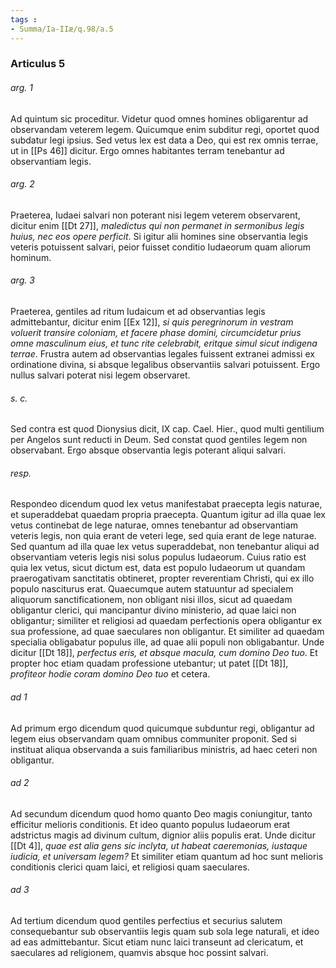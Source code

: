 ```yaml
---
tags : 
- Summa/Ia-IIæ/q.98/a.5
---
```


### Articulus 5

###### arg. 1
Ad quintum sic proceditur. Videtur quod omnes homines obligarentur ad observandam veterem legem. Quicumque enim subditur regi, oportet quod subdatur legi ipsius. Sed vetus lex est data a Deo, qui est rex omnis terrae, ut in [[Ps 46]] dicitur. Ergo omnes habitantes terram tenebantur ad observantiam legis.

###### arg. 2
Praeterea, Iudaei salvari non poterant nisi legem veterem observarent, dicitur enim [[Dt 27]], *maledictus qui non permanet in sermonibus legis huius, nec eos opere perficit*. Si igitur alii homines sine observantia legis veteris potuissent salvari, peior fuisset conditio Iudaeorum quam aliorum hominum.

###### arg. 3
Praeterea, gentiles ad ritum Iudaicum et ad observantias legis admittebantur, dicitur enim [[Ex 12]], *si quis peregrinorum in vestram voluerit transire coloniam, et facere phase domini, circumcidetur prius omne masculinum eius, et tunc rite celebrabit, eritque simul sicut indigena terrae*. Frustra autem ad observantias legales fuissent extranei admissi ex ordinatione divina, si absque legalibus observantiis salvari potuissent. Ergo nullus salvari poterat nisi legem observaret.

###### s. c.
Sed contra est quod Dionysius dicit, IX cap. Cael. Hier., quod multi gentilium per Angelos sunt reducti in Deum. Sed constat quod gentiles legem non observabant. Ergo absque observantia legis poterant aliqui salvari.

###### resp.
Respondeo dicendum quod lex vetus manifestabat praecepta legis naturae, et superaddebat quaedam propria praecepta. Quantum igitur ad illa quae lex vetus continebat de lege naturae, omnes tenebantur ad observantiam veteris legis, non quia erant de veteri lege, sed quia erant de lege naturae. Sed quantum ad illa quae lex vetus superaddebat, non tenebantur aliqui ad observantiam veteris legis nisi solus populus Iudaeorum. Cuius ratio est quia lex vetus, sicut dictum est, data est populo Iudaeorum ut quandam praerogativam sanctitatis obtineret, propter reverentiam Christi, qui ex illo populo nasciturus erat. Quaecumque autem statuuntur ad specialem aliquorum sanctificationem, non obligant nisi illos, sicut ad quaedam obligantur clerici, qui mancipantur divino ministerio, ad quae laici non obligantur; similiter et religiosi ad quaedam perfectionis opera obligantur ex sua professione, ad quae saeculares non obligantur. Et similiter ad quaedam specialia obligabatur populus ille, ad quae alii populi non obligabantur. Unde dicitur [[Dt 18]], *perfectus eris, et absque macula, cum domino Deo tuo*. Et propter hoc etiam quadam professione utebantur; ut patet [[Dt 18]], *profiteor hodie coram domino Deo tuo* et cetera.

###### ad 1
Ad primum ergo dicendum quod quicumque subduntur regi, obligantur ad legem eius observandam quam omnibus communiter proponit. Sed si instituat aliqua observanda a suis familiaribus ministris, ad haec ceteri non obligantur.

###### ad 2
Ad secundum dicendum quod homo quanto Deo magis coniungitur, tanto efficitur melioris conditionis. Et ideo quanto populus Iudaeorum erat adstrictus magis ad divinum cultum, dignior aliis populis erat. Unde dicitur [[Dt 4]], *quae est alia gens sic inclyta, ut habeat caeremonias, iustaque iudicia, et universam legem?* Et similiter etiam quantum ad hoc sunt melioris conditionis clerici quam laici, et religiosi quam saeculares.

###### ad 3
Ad tertium dicendum quod gentiles perfectius et securius salutem consequebantur sub observantiis legis quam sub sola lege naturali, et ideo ad eas admittebantur. Sicut etiam nunc laici transeunt ad clericatum, et saeculares ad religionem, quamvis absque hoc possint salvari.


